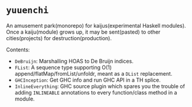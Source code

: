 # `yuuenchi`

An amusement park(monorepo) for kaijus(experimental Haskell modules). Once a kaiju(module) grows up, it may be sent(pasted) to other cities(projects) for destruction(production).

Contents:

* `DeBruijn`: Marshalling HOAS to De Bruijn indices.
* `FList`: A sequence type supporting O(1) append/flatMap/fromList/unfoldr, meant as a `DList` replacement.
* `GHCInception`: Get GHC info and run GHC API in a TH splice.
* `InlineEverything`: GHC source plugin which spares you the trouble of adding `INLINEABLE` annotations to every function/class method in a module.
